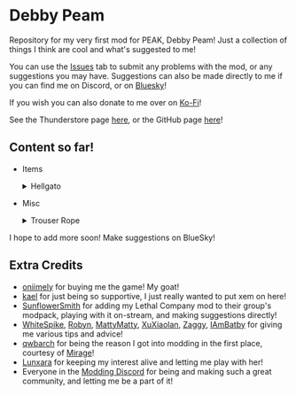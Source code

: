 # Debby Peam

Repository for my very first mod for PEAK, Debby Peam! Just a collection of things I think are cool and what's suggested to me!

You can use the [Issues](https://github.com/TheDebbyCase/DebbyPeam/issues) tab to submit any problems with the mod, or any suggestions you may have.
Suggestions can also be made directly to me if you can find me on Discord, or on [Bluesky](https://bsky.app/profile/thedebbycase.bsky.social)!

If you wish you can also donate to me over on [Ko-Fi](https://ko-fi.com/thedebbycase)!

See the Thunderstore page [here](https://thunderstore.io/c/peak/p/deB/DebbyPeam),
or the GitHub page [here](https://github.com/TheDebbyCase/DebbyPeam)!

## Content so far!

- Items
	<details>
	<summary>Hellgato</summary>
	
	Original design by [oniimely](https://www.twitch.tv/oniimely),  
	Looks weirdly filling for a cat, if a little spicy  
	
	![Preview](https://github.com/TheDebbyCase/DebbyPeam/blob/master/Images/HellgatoPreview.png)
	
	</details>
	
- Misc
	<details>
	<summary>Trouser Rope</summary>
	
	It's a tail, I promise. And yes, you can grab them.
	
	![Preview](https://github.com/TheDebbyCase/DebbyPeam/blob/master/Images/TrouserRopePreview.png)
	
	</details>
	
I hope to add more soon! Make suggestions on BlueSky!

## Extra Credits

- [oniimely](https://www.twitch.tv/oniimely) for buying me the game! My goat!
- [kael](https://bsky.app/profile/kael3.bsky.social) for just being so supportive, I just really wanted to put xem on here!
- [SunflowerSmith](https://www.twitch.tv/sunflowersmith) for adding my Lethal Company mod to their group's modpack, playing with it on-stream, and making suggestions directly!
- [WhiteSpike](https://thunderstore.io/c/lethal-company/p/WhiteSpike), [Robyn](https://thunderstore.io/c/lethal-company/p/Mom_Llama), [MattyMatty](https://thunderstore.io/c/lethal-company/p/mattymatty/), [XuXiaolan](https://thunderstore.io/c/lethal-company/p/XuXiaolan), [Zaggy](https://thunderstore.io/c/lethal-company/p/Zaggy1024), [IAmBatby](https://thunderstore.io/c/lethal-company/p/IAmBatby/) for giving me various tips and advice!
- [qwbarch](https://thunderstore.io/c/lethal-company/p/qwbarch) for being the reason I got into modding in the first place, courtesy of [Mirage](https://thunderstore.io/c/lethal-company/p/qwbarch/Mirage)!
- [Lunxara](https://www.twitch.tv/lunxara) for keeping my interest alive and letting me play with her!
- Everyone in the [Modding Discord](https://discord.gg/lcmod) for being and making such a great community, and letting me be a part of it!

